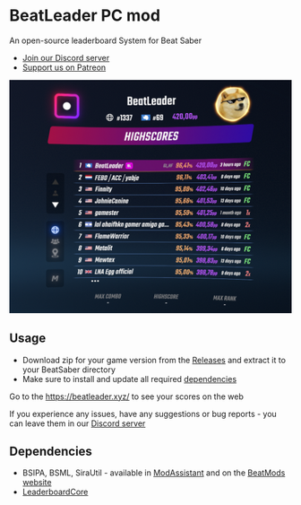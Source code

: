 # BeatLeader PC mod

An open-source leaderboard System for Beat Saber
- [Join our Discord server](https://discord.gg/2RG5YVqtG6)
- [Support us on Patreon](https://www.patreon.com/beatleader)

![cover](./Media/cover.png)

## Usage

- Download zip for your game version from the [Releases](https://github.com/BeatLeader/beatleader-mod/releases) and extract it to your BeatSaber directory
- Make sure to install and update all required [dependencies](#dependencies)

Go to the https://beatleader.xyz/ to see your scores on the web

If you experience any issues, have any suggestions or bug reports - you can leave them in our [Discord server](https://discord.gg/2RG5YVqtG6)

## Dependencies

- BSIPA, BSML, SiraUtil - available in [ModAssistant](https://github.com/Assistant/ModAssistant/releases/latest) and on the [BeatMods website](https://beatmods.com/#/mods)
- [LeaderboardCore](https://github.com/rithik-b/LeaderboardCore)
